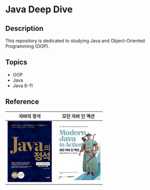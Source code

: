 # Java Deep Dive

## Description

This repository is dedicated to studying Java and Object-Oriented Programming (OOP).

## Topics

- OOP
- Java
- Java 8-11

## Reference

| <center>자바의 정석</center> | <center>모던 자바 인 액션</center> |
|----------  |----------|
| ![자바의 정석](/docs/readme1.jpg) | ![모던 자바 인 액션](/docs/readme2.jpg) |

